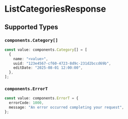 # ListCategoriesResponse


## Supported Types

### `components.Category[]`

```typescript
const value: components.Category[] = [
  {
    name: "<value>",
    uuid: "123e4567-cf60-4723-8d9c-231d2bccd69b",
    editDate: "2025-08-01 12:00:00",
  },
];
```

### `components.ErrorT`

```typescript
const value: components.ErrorT = {
  errorCode: 1000,
  message: "An error occurred completing your request",
};
```

